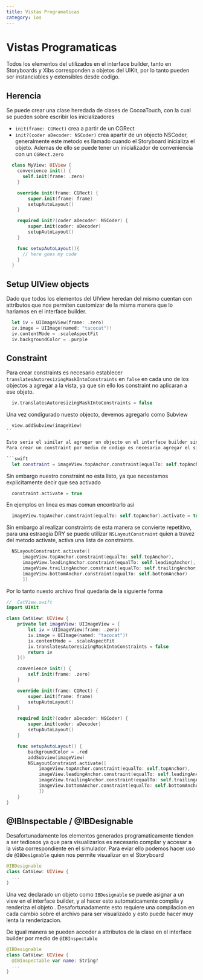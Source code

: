 ```yaml
---
title: Vistas Programaticas
category: ios
---
```


# Vistas Programaticas

Todos los elementos del utilizados en el interface builder, tanto en Storyboards y Xibs
corresponden a objetos del UIKit, por lo tanto pueden ser instanciables y extensibles desde codigo.

## Herencia

Se puede crear una clase heredada de clases de CocoaTouch, con la cual se pueden
sobre escribir los inicializadores
  - `init(frame: CGRect)` crea a partir de un CGRect
  - `init?(coder aDecoder: NSCoder)` crea apartir de un objecto NSCoder, generalmente este metodo es llamado cuando el Storyboard inicializa el objeto.
Ademas de ello se puede tener un inicializador de conveniencia con un `CGRect.zero`

```swift
  class MyView: UIView {
    convenience init() {
      self.init(frame: .zero)
    }

    override init(frame: CGRect) {
        super.init(frame: frame)
        setupAutoLayout()
    }

    required init?(coder aDecoder: NSCoder) {
        super.init(coder: aDecoder)
        setupAutoLayout()
    }

    func setupAutoLayout(){
      // here goes my code
    }
  }
```

## Setup UIView objects

Dado que todos los elementos del UIView heredan del mismo cuentan con attributos que nos
permiten customizar de la misma manera que lo hariamos en el interface builder.

```swift
  let iv = UIImageView(frame: .zero)
  iv.image = UIImage(named: "tacocat")!
  iv.contentMode = .scaleAspectFit
  iv.backgroundColor = .purple
```

## Constraint

Para crear constraints es necesario establecer `translatesAutoresizingMaskIntoConstraints` en `false` en cada uno de los objectos a agregar a la vista, ya que sin ello los constraint no aplicaran a ese objeto.

```swift
  iv.translatesAutoresizingMaskIntoConstraints = false
```

Una vez condigurado nuesto objecto, devemos agregarlo como Subview

```swift
  view.addSubview(imageView)
``

Esto seria el similar al agregar un objecto en el interface builder sin establecer un constraint.
Para crear un constraint por medio de codigo es necesario agregar el siguiente codigo

```swift
  let constraint = imageView.topAnchor.constraint(equalTo: self.topAnchor)
```

Sin embargo nuestro constraint no esta listo, ya que necestamos explicitamente decir que sea activado

```swift
  constraint.activate = true
```

En ejemplos en linea es mas comun encontrarlo asi

```swift
  imageView.topAnchor.constraint(equalTo: self.topAnchor).activate = true
```

Sin embargo al realizar constraints de esta manera se convierte repetitivo, para una estraegia DRY
se puede utilizar `NSLayoutConstraint` quien a travez del metodo activate, activa una lista de constraints.

```swift
  NSLayoutConstraint.activate([
      imageView.topAnchor.constraint(equalTo: self.topAnchor),
      imageView.leadingAnchor.constraint(equalTo: self.leadingAnchor),
      imageView.trailingAnchor.constraint(equalTo: self.trailingAnchor),
      imageView.bottomAnchor.constraint(equalTo: self.bottomAnchor)
      ])
```

Por lo tanto nuesto archivo final quedaria de la siguiente forma

```swift
//  CatView.swift
import UIKit

class CatView: UIView {
    private let imageView: UIImageView = {
        let iv = UIImageView(frame: .zero)
        iv.image = UIImage(named: "tacocat")!
        iv.contentMode = .scaleAspectFit
        iv.translatesAutoresizingMaskIntoConstraints = false
        return iv
    }()

    convenience init() {
        self.init(frame: .zero)
    }

    override init(frame: CGRect) {
        super.init(frame: frame)
        setupAutoLayout()
    }

    required init?(coder aDecoder: NSCoder) {
        super.init(coder: aDecoder)
        setupAutoLayout()
    }

    func setupAutoLayout() {
        backgroundColor = .red
        addSubview(imageView)
        NSLayoutConstraint.activate([
            imageView.topAnchor.constraint(equalTo: self.topAnchor),
            imageView.leadingAnchor.constraint(equalTo: self.leadingAnchor),
            imageView.trailingAnchor.constraint(equalTo: self.trailingAnchor),
            imageView.bottomAnchor.constraint(equalTo: self.bottomAnchor)
            ])
    }
}
```

## @IBInspectable / @IBDesignable

Desafortunadamente los elementos generados programaticamente tienden a ser tediosos
ya que para visualizarlos es necesario compilar y accesar a la vista correspondiente en el simulador.
Para eviar ello podemos hacer uso de `@IBDesignable` quien nos permite visualizar en el Storyboard


```swift
@IBDesignable
class CatView: UIView {
  ...
}
```

Una vez declarado un objeto como `IBDesignable` se puede asignar a un view en el interface
builder, y al hacer esto automaticamente compila y renderiza el objeto .
Desafortunadamente esto requiere una compilacion en cada cambio sobre el archivo para ser
visualizado y esto puede hacer muy lenta la renderizacion.

De igual manera se pueden acceder a attributos de la clase en el interface builder por medio
de `@IBInspectable`

```swift
@IBDesignable
class CatView: UIView {
  @IBInspectable var name: String?
  ...
}
```
